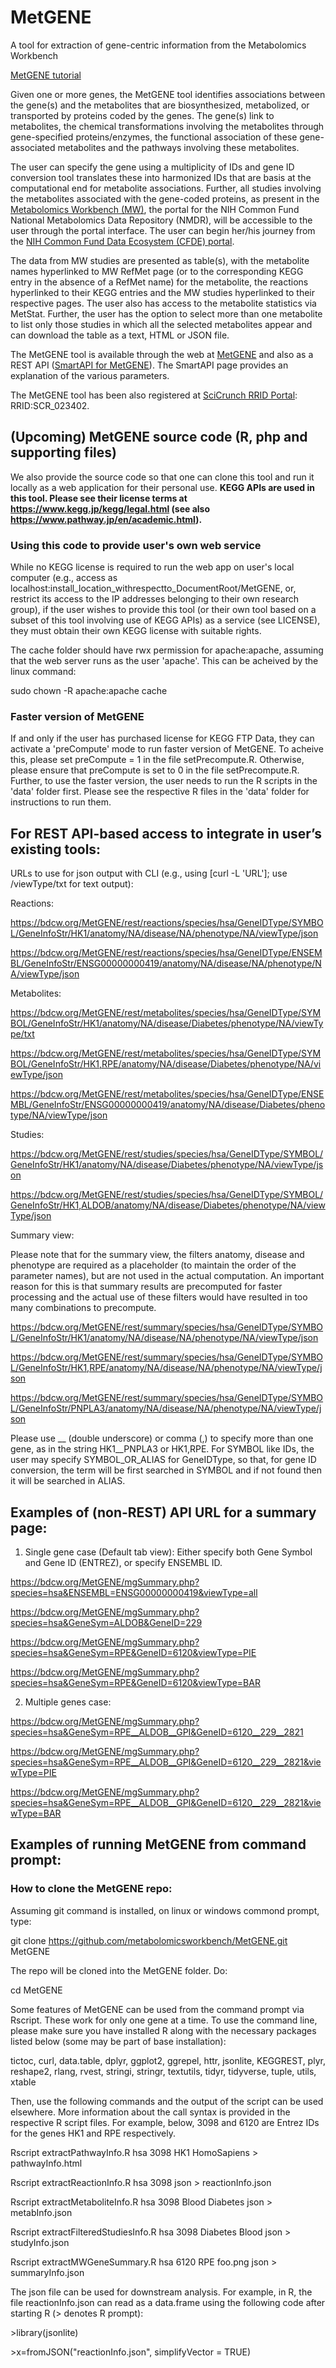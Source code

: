 # MetGENE
A tool for extraction of gene-centric information from the Metabolomics Workbench

[MetGENE tutorial](https://bdcw.org/MW/docs/MetGENETutorial.pdf)

Given one or more genes, the MetGENE tool identifies associations between the gene(s) and the metabolites that are biosynthesized, metabolized, or transported by proteins coded by the genes. The gene(s) link to metabolites, the chemical transformations involving the metabolites through gene-specified proteins/enzymes, the functional association of these gene-associated metabolites and the pathways involving these metabolites. 

The user can specify the gene using a multiplicity of IDs and gene ID conversion tool translates these into harmonized IDs that are basis at the computational end for metabolite associations. Further, all studies involving the metabolites associated with the gene-coded proteins, as present in the [Metabolomics Workbench (MW)](https://www.metabolomicsworkbench.org/), the portal for the NIH Common Fund National Metabolomics Data Repository (NMDR), will be accessible to the user through the portal interface. The user can begin her/his journey from the [NIH Common Fund Data Ecosystem (CFDE) portal](https://app.nih-cfde.org/chaise/recordset/#1/CFDE:gene@sort(nid)). 

The data from MW studies are presented as table(s), with the metabolite names hyperlinked to MW RefMet page (or to the corresponding KEGG entry in the absence of a RefMet name) for the metabolite, the reactions hyperlinked to their KEGG entries and the MW studies hyperlinked to their respective pages. The user also has access to the metabolite statistics via MetStat. Further, the user has the option to select more than one metabolite to list only those studies in which all the selected metabolites appear and can download the table as a text, HTML or JSON file.

The MetGENE tool is available through the web at <a href="https://bdcw.org/MetGENE">MetGENE</a> and also as a REST API 
(<a href="https://smart-api.info/ui/342e4cec92030d74efd84b61650fb0ea">SmartAPI for MetGENE</a>). The SmartAPI page provides an explanation of the various parameters.

The MetGENE tool has been also registered at <a href="https://scicrunch.org/resources/data/record/nlx_144509-1/SCR_023402/resolver?q=SCR_023402&l=SCR_023402&i=rrid:scr_023402">SciCrunch RRID Portal</a>: RRID:SCR_023402.

## (Upcoming) MetGENE source code (R, php and supporting files)

We also provide the source code so that one can clone this tool and run it locally as a web application for their personal use. <b>KEGG APIs are used in this tool. Please see their license terms at https://www.kegg.jp/kegg/legal.html (see also https://www.pathway.jp/en/academic.html).</b> 

### Using this code to provide user's own web service

While no KEGG license is required to run the web app on user's local computer (e.g., access as localhost:install_location_withrespectto_DocumentRoot/MetGENE, or, restrict its access to the IP addresses belonging to their own research group), if the user wishes to provide this tool (or their own tool based on a subset of this tool involving use of KEGG APIs) as a service (see LICENSE), they must obtain their own KEGG license with suitable rights.

The cache folder should have rwx permission for apache:apache, assuming that the web server runs as the user 'apache'. This can be acheived by the linux command: 

sudo chown -R apache:apache cache

### Faster version of MetGENE
If and only if the user has purchased license for KEGG FTP Data, they can activate a 'preCompute' mode to run faster version of MetGENE. To acheive this, please set preCompute = 1 in the file setPrecompute.R. Otherwise, please ensure that preCompute is set to 0 in the file setPrecompute.R. Further, to use the faster version, the user needs to run the R scripts in the 'data' folder first. Please see the respective R files in the 'data' folder for instructions to run them.

## For REST API-based access to integrate in user’s existing tools:

URLs to use for json output with CLI (e.g., using [curl -L 'URL']; use /viewType/txt for text output):

Reactions:

https://bdcw.org/MetGENE/rest/reactions/species/hsa/GeneIDType/SYMBOL/GeneInfoStr/HK1/anatomy/NA/disease/NA/phenotype/NA/viewType/json

https://bdcw.org/MetGENE/rest/reactions/species/hsa/GeneIDType/ENSEMBL/GeneInfoStr/ENSG00000000419/anatomy/NA/disease/NA/phenotype/NA/viewType/json

Metabolites:

https://bdcw.org/MetGENE/rest/metabolites/species/hsa/GeneIDType/SYMBOL/GeneInfoStr/HK1/anatomy/NA/disease/Diabetes/phenotype/NA/viewType/txt

https://bdcw.org/MetGENE/rest/metabolites/species/hsa/GeneIDType/SYMBOL/GeneInfoStr/HK1,RPE/anatomy/NA/disease/Diabetes/phenotype/NA/viewType/json

https://bdcw.org/MetGENE/rest/metabolites/species/hsa/GeneIDType/ENSEMBL/GeneInfoStr/ENSG00000000419/anatomy/NA/disease/Diabetes/phenotype/NA/viewType/json

Studies:

https://bdcw.org/MetGENE/rest/studies/species/hsa/GeneIDType/SYMBOL/GeneInfoStr/HK1/anatomy/NA/disease/Diabetes/phenotype/NA/viewType/json

https://bdcw.org/MetGENE/rest/studies/species/hsa/GeneIDType/SYMBOL/GeneInfoStr/HK1,ALDOB/anatomy/NA/disease/Diabetes/phenotype/NA/viewType/json

Summary view:

Please note that for the summary view, the filters anatomy, disease and phenotype are required as a placeholder (to maintain the order of the parameter names), but are not used in the actual computation. An important reason for this is that summary results are precomputed for faster processing and the actual use of these filters would have resulted in too many combinations to precompute.

https://bdcw.org/MetGENE/rest/summary/species/hsa/GeneIDType/SYMBOL/GeneInfoStr/HK1/anatomy/NA/disease/NA/phenotype/NA/viewType/json

https://bdcw.org/MetGENE/rest/summary/species/hsa/GeneIDType/SYMBOL/GeneInfoStr/HK1,RPE/anatomy/NA/disease/NA/phenotype/NA/viewType/json

https://bdcw.org/MetGENE/rest/summary/species/hsa/GeneIDType/SYMBOL/GeneInfoStr/PNPLA3/anatomy/NA/disease/NA/phenotype/NA/viewType/json

Please use __ (double underscore) or comma (,) to specify more than one gene, as in the string HK1__PNPLA3 or HK1,RPE. For SYMBOL like IDs, the user may specify SYMBOL_OR_ALIAS for GeneIDType, so that, for gene ID conversion, the term will be first searched in SYMBOL and if not found then it will be searched in ALIAS.

## Examples of (non-REST) API URL for a summary page:

1. Single gene case (Default tab view): Either specify both Gene Symbol and Gene ID (ENTREZ), or specify ENSEMBL ID.

https://bdcw.org/MetGENE/mgSummary.php?species=hsa&ENSEMBL=ENSG00000000419&viewType=all

https://bdcw.org/MetGENE/mgSummary.php?species=hsa&GeneSym=ALDOB&GeneID=229

https://bdcw.org/MetGENE/mgSummary.php?species=hsa&GeneSym=RPE&GeneID=6120&viewType=PIE

https://bdcw.org/MetGENE/mgSummary.php?species=hsa&GeneSym=RPE&GeneID=6120&viewType=BAR

2. Multiple genes case: 

https://bdcw.org/MetGENE/mgSummary.php?species=hsa&GeneSym=RPE__ALDOB__GPI&GeneID=6120__229__2821

https://bdcw.org/MetGENE/mgSummary.php?species=hsa&GeneSym=RPE__ALDOB__GPI&GeneID=6120__229__2821&viewType=PIE

https://bdcw.org/MetGENE/mgSummary.php?species=hsa&GeneSym=RPE__ALDOB__GPI&GeneID=6120__229__2821&viewType=BAR

## Examples of running MetGENE from command prompt:

### How to clone the MetGENE repo:

Assuming git command is installed, on linux or windows commond prompt, type:

git clone https://github.com/metabolomicsworkbench/MetGENE.git MetGENE

The repo will be cloned into the MetGENE folder. Do:

cd MetGENE

Some features of MetGENE can be used from the command prompt via Rscript. These work for only one gene at a time. To use the command line, please make sure you have installed R along with the necessary packages listed below (some may be part of base installation):

tictoc, curl, data.table, dplyr, ggplot2, ggrepel, httr, jsonlite, KEGGREST, plyr, reshape2, rlang, rvest, stringi, stringr, textutils, tidyr, tidyverse, tuple, utils, xtable

Then, use the following commands and the output of the script can be used elsewhere. More information about the call syntax is provided in the respective R script files. For example, below, 3098 and 6120 are Entrez IDs for the genes HK1 and RPE respectively.

Rscript extractPathwayInfo.R hsa 3098 HK1 HomoSapiens > pathwayInfo.html

Rscript extractReactionInfo.R hsa 3098 json > reactionInfo.json

Rscript extractMetaboliteInfo.R hsa 3098 Blood Diabetes json > metabInfo.json

Rscript extractFilteredStudiesInfo.R hsa 3098 Diabetes Blood json > studyInfo.json

Rscript extractMWGeneSummary.R hsa 6120 RPE foo.png json > summaryInfo.json

The json file can be used for downstream analysis. For example, in R, the file reactionInfo.json can read as a data.frame using the following code after starting R (> denotes R prompt):

&#62;library(jsonlite)

&#62;x=fromJSON("reactionInfo.json", simplifyVector = TRUE)
